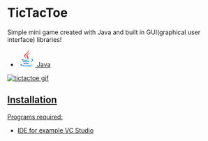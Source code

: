# TicTacToe

Simple mini game created with Java and built in GUI(graphical user interface) libraries! 

- <p align="left"> <a href="https://www.java.com" target="_blank" rel="noreferrer"> <img src="https://raw.githubusercontent.com/devicons/devicon/master/icons/java/java-original.svg" alt="java" width="40" height="40"/> Java

![tictactoe gif](https://user-images.githubusercontent.com/115106367/226195223-85677d85-f94a-4a1a-9af7-45fc26d1be23.gif)
  
## Installation

Programs required:
- IDE for example VC Studio
